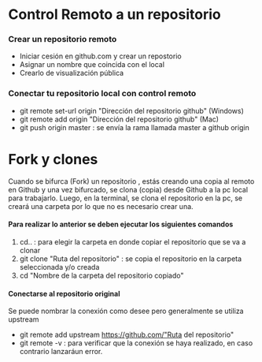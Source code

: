 # Control Remoto a un repositorio

### Crear un repositorio remoto

+ Iniciar cesión en github.com y crear un repostorio
+ Asignar un nombre que coincida con el local
+ Crearlo de visualización pública

### Conectar tu repositorio local con control remoto

* git remote set-url origin "Dirección del repositorio github" (Windows)
* git remote add origin "Dirección del repositorio github" (Mac)
* git push origin master : se envía la rama llamada master a github origin

# Fork y clones

Cuando se bifurca (Fork) un repositorio , estás creando una copia al remoto en Github
y una vez bifurcado, se clona (copia) desde Github a la pc local para trabajarlo.
Luego, en la terminal, se clona el repositorio en la pc,  se creará una carpeta por lo que no es 
necesario crear una.

#### Para realizar lo anterior se deben ejecutar los siguientes comandos

1. cd.. : para elegir la carpeta en donde copiar el repositorio que se va a clonar
2. git clone "Ruta del repositorio" : se copia el repositorio en la carpeta seleccionada y/o creada
3. cd "Nombre de la carpeta del repositorio copiado"

#### Conectarse al repositorio original

Se puede nombrar la conexión como desee pero generalmente se utiliza upstream

* git remote add upstream https://github.com/"Ruta del repositorio"
* git remote -v : para verificar que la conexión se haya realizado, en caso contrario lanzaráun error.